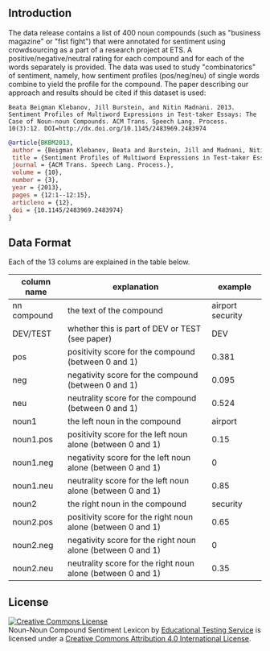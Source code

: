 ## Introduction

The data release contains a list of 400 noun compounds (such as "business magazine" or "fist fight") that were annotated for sentiment using crowdsourcing as a part of a research project at ETS. A positive/negative/neutral rating for each compound and for each of the words separately is provided. The data was used to study "combinatorics" of sentiment, namely, how sentiment profiles (pos/neg/neu) of single words combine to yield the profile for the compound. The paper describing our approach and results should be cited if this dataset is used:

```
Beata Beigman Klebanov, Jill Burstein, and Nitin Madnani. 2013. Sentiment Profiles of Multiword Expressions in Test-taker Essays: The Case of Noun-noun Compounds. ACM Trans. Speech Lang. Process. 10(3):12. DOI=http://dx.doi.org/10.1145/2483969.2483974
```

```bibtex
@article{BKBM2013,
 author = {Beigman Klebanov, Beata and Burstein, Jill and Madnani, Nitin},
 title = {Sentiment Profiles of Multiword Expressions in Test-taker Essays: The Case of Noun-noun Compounds},
 journal = {ACM Trans. Speech Lang. Process.},
 volume = {10},
 number = {3},
 year = {2013},
 pages = {12:1--12:15},
 articleno = {12},
 doi = {10.1145/2483969.2483974}
}
```


## Data Format

Each of the 13 colums are explained in the table below.

| **column name** | **explanation**                                                 | **example**          |
|-------------|-------------------------------------------------------------|------------------|
| nn compound | the text of the compound                                    | airport security |
| DEV/TEST    | whether this is part of DEV or TEST (see paper)             | DEV              |
| pos         | positivity score for the compound (between 0 and 1)         | 0.381            |
| neg         | negativity score for the compound (between 0 and 1)         | 0.095            |
| neu         | neutrality score for the compound (between 0 and 1)         | 0.524            |
| noun1       | the left noun in the compound                               | airport          |
| noun1.pos   | positivity score for the left noun alone (between 0 and 1)  | 0.15             |
| noun1.neg   | negativity score for the left noun alone (between 0 and 1)  | 0                |
| noun1.neu   | neutrality score for the left noun alone (between 0 and 1)  | 0.85             |
| noun2       | the right noun in the compound                              | security         |
| noun2.pos   | positivity score for the right noun alone (between 0 and 1) | 0.65             |
| noun2.neg   | negativity score for the right noun alone (between 0 and 1) | 0                |
| noun2.neu   | neutrality score for the right noun alone (between 0 and 1) | 0.35             |

## License

<a rel="license" href="http://creativecommons.org/licenses/by/4.0/"><img alt="Creative Commons License" style="border-width:0" src="https://i.creativecommons.org/l/by/4.0/88x31.png" /></a><br /><span xmlns:dct="http://purl.org/dc/terms/" href="http://purl.org/dc/dcmitype/Dataset" property="dct:title" rel="dct:type">Noun-Noun Compound Sentiment Lexicon</span> by <a xmlns:cc="http://creativecommons.org/ns#" href="http://www.ets.org" property="cc:attributionName" rel="cc:attributionURL">Educational Testing Service</a> is licensed under a <a rel="license" href="http://creativecommons.org/licenses/by/4.0/">Creative Commons Attribution 4.0 International License</a>.
